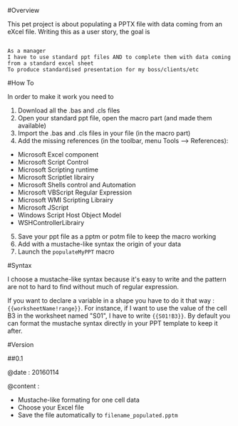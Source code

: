#Overview

This pet project is about populating a PPTX file with data coming from an eXcel file. Writing this as a user story, the goal is

```UserStory

As a manager
I have to use standard ppt files AND to complete them with data coming from a standard excel sheet
To produce standardised presentation for my boss/clients/etc

```

#How To

In order to make it work you need to 

1. Download all the .bas and .cls files
2. Open your standard ppt file, open the macro part (and made them available)
3. Import the .bas and .cls files in your file (in the macro part)
4. Add the missing references (in the toolbar, menu Tools --> References):
  * Microsoft Excel component
  * Microsoft Script Control
  * Microsoft Scripting runtime
  * Microsoft Scriptlet librairy
  * Microsoft Shells control and Automation
  * Microsoft VBScript Regular Expression
  * Microsoft WMI Scripting Librairy
  * Microsoft JScript
  * Windows Script Host Object Model
  * WSHControllerLibrairy
5. Save your ppt file as a pptm or potm file to keep the macro working
6. Add with a mustache-like syntax the origin of your data
7. Launch the `populateMyPPT` macro

#Syntax

I choose a mustache-like syntax because it's easy to write and the pattern are not to hard to find without much of regular expression.

If you want to declare a variable in a shape you have to do it that way : `{{worksheetName!range}}`. For instance, if I want to use the value of the cell B3 in the worksheet named "S01", I have to write `{{S01!B3}}`.
By default you can format the mustache syntax directly in your PPT template to keep it after.

#Version

##0.1

@date : 20160114

@content :

* Mustache-like formating for one cell data
* Choose your Excel file
* Save the file automatically to `filename_populated.pptm`

